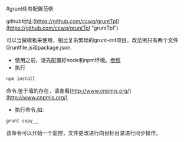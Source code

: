 #grunt任务配置范例

github地址:[https://github.com/ccwq/gruntTpl](https://github.com/ccwq/gruntTpl "gruntTpl")

可以当做模板来使用，相比复杂繁琐的grunt-init项目，改范例只有两个文件Gruntfile.js和package.json.



- 使用之前，请先配置好node和npm环境。[参照](http://www.cnblogs.com/pigtail/archive/2013/01/08/2850486.html)
- 执行
``` bash
npm install
```
命令.鉴于墙的存在，请查看[http://www.cnpmjs.org/](http://www.cnpmjs.org/)
- 执行命令,如:
``` bash
grunt copy__
```
该命令可以开始一个监控，文件更改进行向目标目录进行同步操作。